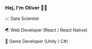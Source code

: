 ### Hej, I'm Oliver 👋🤖 

📈 Data Scientist

🌏 Web Developer (React / React Native)

👾 Game Developer (Unity / C#)
